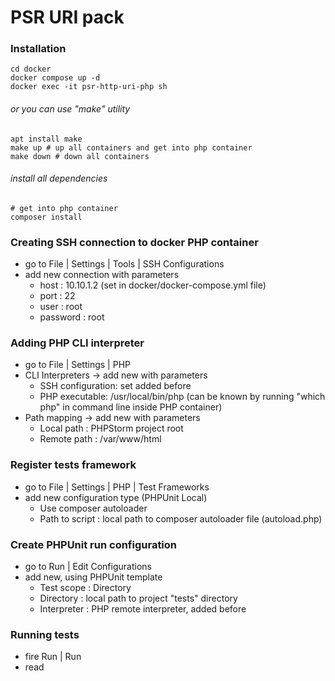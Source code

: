 # PSR URI pack
### Installation
```
cd docker
docker compose up -d
docker exec -it psr-http-uri-php sh
```
###### or you can use "make" utility
```
apt install make
make up # up all containers and get into php container
make down # down all containers
```
###### install all dependencies
```
# get into php container
composer install
```
### Creating SSH connection to docker PHP container
* go to File | Settings | Tools | SSH Configurations
* add new connection with parameters
  * host     : 10.10.1.2 (set in docker/docker-compose.yml file)
  * port     : 22
  * user     : root
  * password : root
### Adding PHP CLI interpreter
* go to File | Settings | PHP
* CLI Interpreters -> add new with parameters
  * SSH configuration: set added before
  * PHP executable: /usr/local/bin/php
    (can be known by running "which php" in command line inside PHP container)
* Path mapping -> add new with parameters
  * Local path  : PHPStorm project root
  * Remote path : /var/www/html
### Register tests framework
* go to File | Settings | PHP | Test Frameworks
* add new configuration type (PHPUnit Local)
  * Use composer autoloader
  * Path to script : local path to composer autoloader file (autoload.php)
### Create PHPUnit run configuration
* go to Run | Edit Configurations
* add new, using PHPUnit template
  * Test scope   : Directory
  * Directory    : local path to project "tests" directory
  * Interpreter  : PHP remote interpreter, added before
### Running tests
* fire Run | Run
* read